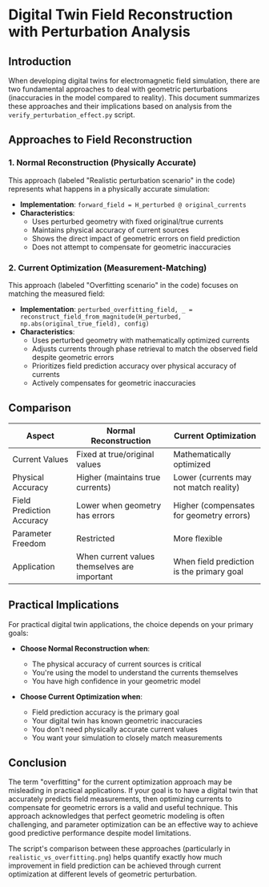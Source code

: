 # Digital Twin Field Reconstruction with Perturbation Analysis

## Introduction

When developing digital twins for electromagnetic field simulation, there are two fundamental approaches to deal with geometric perturbations (inaccuracies in the model compared to reality). This document summarizes these approaches and their implications based on analysis from the `verify_perturbation_effect.py` script.

## Approaches to Field Reconstruction

### 1. Normal Reconstruction (Physically Accurate)

This approach (labeled "Realistic perturbation scenario" in the code) represents what happens in a physically accurate simulation:

- **Implementation**: `forward_field = H_perturbed @ original_currents`
- **Characteristics**:
  - Uses perturbed geometry with fixed original/true currents
  - Maintains physical accuracy of current sources
  - Shows the direct impact of geometric errors on field prediction
  - Does not attempt to compensate for geometric inaccuracies

### 2. Current Optimization (Measurement-Matching)

This approach (labeled "Overfitting scenario" in the code) focuses on matching the measured field:

- **Implementation**: `perturbed_overfitting_field, _ = reconstruct_field_from_magnitude(H_perturbed, np.abs(original_true_field), config)`
- **Characteristics**:
  - Uses perturbed geometry with mathematically optimized currents
  - Adjusts currents through phase retrieval to match the observed field despite geometric errors
  - Prioritizes field prediction accuracy over physical accuracy of currents
  - Actively compensates for geometric inaccuracies

## Comparison

| Aspect | Normal Reconstruction | Current Optimization |
|--------|----------------------|----------------------|
| Current Values | Fixed at true/original values | Mathematically optimized |
| Physical Accuracy | Higher (maintains true currents) | Lower (currents may not match reality) |
| Field Prediction Accuracy | Lower when geometry has errors | Higher (compensates for geometry errors) |
| Parameter Freedom | Restricted | More flexible |
| Application | When current values themselves are important | When field prediction is the primary goal |

## Practical Implications

For practical digital twin applications, the choice depends on your primary goals:

- **Choose Normal Reconstruction when**:
  - The physical accuracy of current sources is critical
  - You're using the model to understand the currents themselves
  - You have high confidence in your geometric model
  
- **Choose Current Optimization when**:
  - Field prediction accuracy is the primary goal
  - Your digital twin has known geometric inaccuracies
  - You don't need physically accurate current values
  - You want your simulation to closely match measurements

## Conclusion

The term "overfitting" for the current optimization approach may be misleading in practical applications. If your goal is to have a digital twin that accurately predicts field measurements, then optimizing currents to compensate for geometric errors is a valid and useful technique. This approach acknowledges that perfect geometric modeling is often challenging, and parameter optimization can be an effective way to achieve good predictive performance despite model limitations.

The script's comparison between these approaches (particularly in `realistic_vs_overfitting.png`) helps quantify exactly how much improvement in field prediction can be achieved through current optimization at different levels of geometric perturbation.

